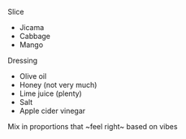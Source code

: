 Slice
- Jicama
- Cabbage
- Mango

Dressing
- Olive oil
- Honey (not very much)
- Lime juice (plenty)
- Salt
- Apple cider vinegar

Mix in proportions that ~feel right~ based on vibes